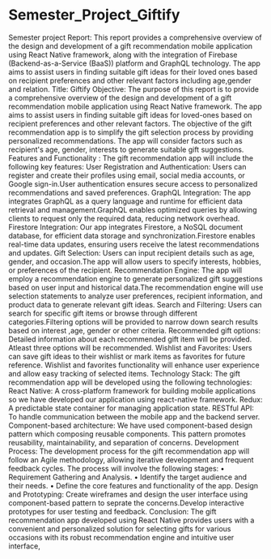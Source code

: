 # Semester_Project_Giftify

Semester project Report:
This report provides a comprehensive overview of the design and development of a gift recommendation mobile application using React Native framework, 
along with the integration of Firebase (Backend-as-a-Service (BaaS)) platform and GraphQL technology. The app aims to assist users in finding suitable 
gift ideas for their loved ones based on recipient preferences and other relevant factors including age,gender and relation.
Title: 
Giftify
Objective:
The purpose of this report is to provide a comprehensive overview of the design and development of a gift recommendation mobile application using React Native framework. 
The app aims to assist users in finding suitable gift ideas for loved-ones based on recipient preferences and other relevant factors.
The objective of the gift recommendation app is to simplify the gift selection process by providing personalized recommendations.
The app will consider factors such as recipient's age, gender, interests to generate suitable gift suggestions.
Features and Functionality :
The gift recommendation app will include the following key features:
 User Registration and Authentication:
Users can register and create their profiles using email, social media accounts, or Google sign-in.User authentication ensures secure access to personalized recommendations
and saved preferences.
GraphQL Integration:
The app integrates GraphQL as a query language and runtime for efficient data retrieval and management.GraphQL enables optimized queries by allowing clients to request only 
the required data, reducing network overhead.
Firestore Integration:
Our app integrates Firestore, a NoSQL document database, for efficient data storage and synchronization.Firestore enables real-time data updates, ensuring users receive the
latest recommendations and updates.
Gift Selection:
Users can input recipient details such as age, gender, and occasion.The app will allow users to specify interests, hobbies, or preferences of the recipient.
Recommendation Engine:
The app will employ a recommendation engine to generate personalized gift suggestions based on user input and historical data.The recommendation engine will use selection 
statements to analyze user preferences, recipient information, and product data to generate relevant gift ideas.
Search and Filtering:
Users can search for specific gift items or browse through different categories.Filtering options will be provided to narrow down search results based on interest ,age,
gender or other criteria.
Recommended gift options:
Detailed information about each recommended gift item will be provided. Atleast three options will be recommended.
Wishlist and Favorites:
Users can save gift ideas to their wishlist or mark items as favorites for future reference. Wishlist and favorites functionality will enhance user experience and allow
easy tracking of selected items.
Technology Stack:
The gift recommendation app will be developed using the following technologies:
React Native: A cross-platform framework for building mobile applications so we have developed our application using react-native framework.
Redux: A predictable state container for managing application state.
RESTful API:
 To handle communication between the mobile app and the backend server.
Component-based architecture:
We have used component-based design pattern which composing reusable components. This pattern promotes reusability, maintainability, and separation of concerns.
Development Process:
 The development process for the gift recommendation app will follow an Agile methodology, allowing iterative development and frequent feedback cycles.
 The process will involve the following stages:
•	Requirement Gathering and Analysis.
•	Identify the target audience and their needs.
•	Define the core features and functionality of the app.
Design and Prototyping:
Create wireframes and design the user interface using component-based pattern to seprate the concerns.Develop interactive prototypes for user testing and feedback.
Conclusion:
The gift recommendation app developed using React Native provides users with a convenient and personalized solution for selecting gifts for various occasions with its 
robust recommendation engine and  intuitive user interface,


